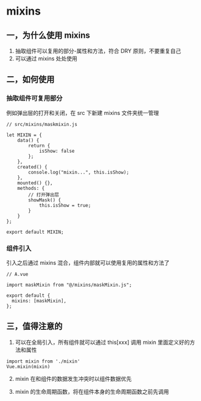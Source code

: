# mixins
## 一，为什么使用 mixins
1. 抽取组件可以复用的部分-属性和方法，符合 DRY 原则，不要重复自己
2. 可以通过 mixins 处处使用

## 二，如何使用
### 抽取组件可复用部分
例如弹出层的打开和关闭，在 src 下新建 mixins 文件夹统一管理

```
// src/mixins/maskmixin.js

let MIXIN = {
    data() {
        return {
            isShow: false
        };
    },
    created() {
        console.log("mixin...", this.isShow);
    },
    mounted() {},
    methods: {
        // 打开弹出层
        showMask() {
            this.isShow = true;
        }
    }
};

export default MIXIN;

```

### 组件引入
引入之后通过 mixins 混合，组件内部就可以使用复用的属性和方法了

```
// A.vue

import maskMixin from "@/mixins/maskMixin.js";

export default {
  mixins: [maskMixin],
};
```

## 三，值得注意的
1. 可以在全局引入，所有组件就可以通过 this[xxx] 调用 mixin 里面定义好的方法和属性

```
import mixin from './mixin'
Vue.mixin(mixin)
```

2. mixin 在和组件的数据发生冲突时以组件数据优先

3. mixin 的生命周期函数，将在组件本身的生命周期函数之前先调用
